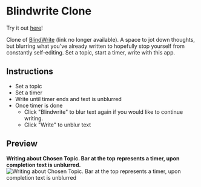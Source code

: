 # Blindwrite Clone

Try it out [here](https://financial-stability.github.io/Blindwrite-Clone/)!

Clone of [BlindWrite](https://blindwrite.herokuapp.com/) (link no longer available).
A space to jot down thoughts, but blurring what you've already written to hopefully stop yourself from constantly self-editing.
Set a topic, start a timer, write with this app.

## Instructions
* Set a topic
* Set a timer
* Write until timer ends and text is unblurred
* Once timer is done
  * Click "Blindwrite" to blur text again if you would like to continue writing.
  * Click "Write" to unblur text

## Preview
**Writing about Chosen Topic. Bar at the top represents a timer, upon completion text is unblurred.**
![Writing about Chosen Topic. Bar at the top represents a timer, upon completion text is unblurred](https://raw.githubusercontent.com/KoyaS/Blindwrite-Clone/master/blindWrite.png)

